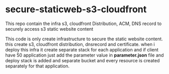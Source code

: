 # secure-staticweb-s3-cloudfront
This repo contain the infra s3, cloudfront Distribution, ACM, DNS record to securely access s3 static website content


This code is only create infrastructure to secure the static website content. this create s3, cloudfront distribution, dnsrecord and certificate. when i deploy this infra it create separate stack for each application and if client have 50 application just add the parameter value in **parameter.json** file and deploy stack is added and separate bucket and every resource is created separately for that application.  
